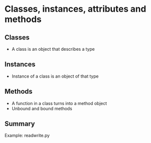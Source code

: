 # Classes, instances, attributes and methods

## Classes

  * A class is an object that describes a type

## Instances

  * Instance of a class is an object of that type

## Methods

  * A function in a class turns into a method object
  * Unbound and bound methods

## Summary

Example: readwrite.py

